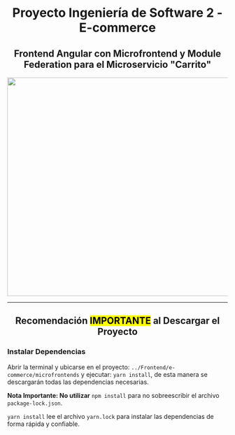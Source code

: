 <h1 align="center"> Proyecto Ingeniería de Software 2 - E-commerce </h1>
<h2 align="center"> Frontend Angular con Microfrontend y Module Federation para el Microservicio "Carrito"</h2>

<p align="center"> <img src= "https://github.com/user-attachments/assets/5bbe787f-e78e-4aa9-810c-ace22999cb20" width="550" height="500"> </p>

-----------------------------
<h2 align="center"> Recomendación <mark>IMPORTANTE</mark> al Descargar el Proyecto</h2>

### Instalar Dependencias
Abrir la terminal y ubicarse en el proyecto: ```../Frontend/e-commerce/microfrontends``` y ejecutar: ```yarn install```, de esta manera se descargarán todas las dependencias necesarias.

**Nota Importante: No utilizar** ```npm install``` para no sobreescribir el archivo ```package-lock.json```.

```yarn install``` lee el archivo ```yarn.lock``` para instalar las dependencias de forma rápida y confiable.
